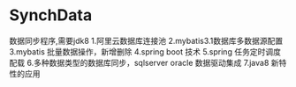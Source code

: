 # SynchData
数据同步程序,需要jdk8
1.阿里云数据库连接池
2.mybatis3.1数据库多数据源配置
3.mybatis 批量数据操作，新增删除
4.spring boot 技术
5.spring 任务定时调度配载
6.多种数据类型的数据库同步，sqlserver oracle 数据驱动集成
7.java8 新特性的应用
